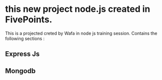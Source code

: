 # this new project node.js created in FivePoints.

This is a projected creted by Wafa in node js training session. Contains the following sections :

## Express Js

## Mongodb
